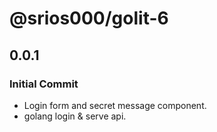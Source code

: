 # @srios000/golit-6

## 0.0.1

### Initial Commit
- Login form and secret message component.
- golang login & serve api.
